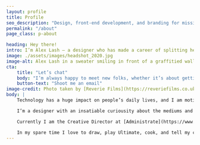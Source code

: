 ```yaml
---
layout: profile
title: Profile
seo_description: "Design, front-end development, and branding for mission-driven organizations."
permalink: "/about"
page_class: p-about

heading: Hey there!
intro: I’m Alex Lash — a designer who has made a career of splitting her time between semantic markup and human-centered design.
image: ./assets/images/headshot_2020.jpg
image-alt: Alex Lash in a sweater smiling in front of a graffitied wall.
cta: 
    title: "Let’s chat"
    body: "I’m always happy to meet new folks, whether it’s about getting a job in tech or [how to manage being a digital nomad in a 9-5 job.](https://technical.ly/philly/2020/12/21/digital-nomad-remote-work/) Feel free to drop me a line!"
    button-text: "Shoot me an email"
image-credit: Photo taken by [Reverie Films](https://reveriefilms.co.uk/)
body: |
    Technology has a huge impact on people’s daily lives, and I am motivated to use it as a tool for good. Since graduating from Tyler School of Art with a Bachelor’s degree in Graphic and Interactive Design, I have had the opportunity to work on many projects with this goal in mind.

    I’m a designer with an insatiable curiousity about the mediums and topics I work in. From user research, brand design, wireframing workflows, front-end polish, and product marketing, I’ve had the opportunity to contribute to many aspects of a product launch. 

    Currently I am the Creative Director at [Administrate](https://www.getadministrate.com). Though I'm a Philly girl, I fell in love with Scotland while traveling Europe in 2019 and have decided to make Edinburgh my home. In my free time, I have co-organized and co-taught low-cost classes for women in tech; taught an Interactive class at my alma mater; helped organize the Philly-based LadyHacks hackathon in 2015 and 2016; and made posters for local non-profit [ProjectMEOW](http://projectmeow.org/). 

    In my spare time I love to draw, play Ultimate, cook, and tell my cat what a good boy he is.
---
```

